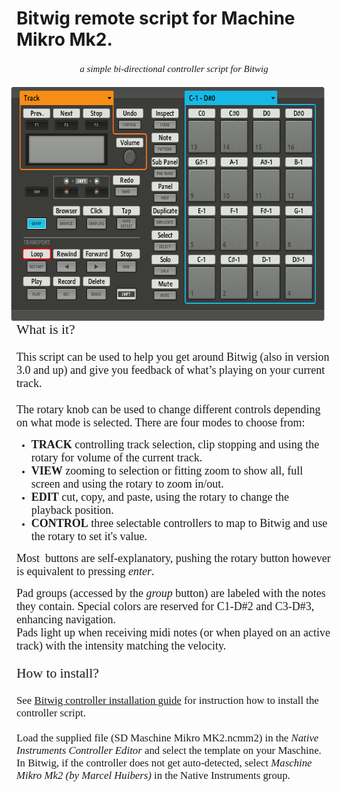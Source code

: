 # Bitwig remote script for Machine Mikro Mk2.

<div style="text-align: center; font-style: italic;"><small><font style="font-family: Calibri;" size="+1"><small><span class="">a simple bi-directional controller script for Bitwig</span></small></font><br>
</small></div>
<br>

<div style="text-align: left; font-family: Calibri;"><big><img style="width: 643px; height: 378px;" alt="Maschine Layout" src="SD%20Maschine%20Mikro%20MK2.gif" align="right" hspace="10"><font size="+1"><big>What is it?</big></font></big><br>
<font size="+1"><br>
This script can be used to help you get around Bitwig (also in version
3.0 and up) and give you feedback of what&#8217;s playing on your current
track.</font><br>
<font size="+1"><br>
The rotary knob can be used to change different controls depending on what mode is selected. There are four modes to choose from:<br>
</font>
<ul>
<li><font size="+1"><span style="font-weight: bold;">TRACK</span> controlling track selection, clip stopping and using the rotary for volume of the current track.</font></li><li><font size="+1"><span style="font-weight: bold;">VIEW</span> zooming to selection or fitting zoom to show all, full screen and using the rotary to zoom in/out.</font></li><li><font size="+1"><span style="font-weight: bold;">EDIT</span> cut, copy, and paste, using the rotary to change the playback position.</font></li><li><font size="+1"><span style="font-weight: bold;">CONTROL</span> three selectable controllers to map to Bitwig and use the rotary to set it's value.</font></li>
</ul>

<font size="+1">Most&nbsp; buttons are self-explanatory, pushing the rotary button however is equivalent to pressing<span style="font-style: italic;"> enter</span>.</font><br>

<font size="+1">
Pad groups (accessed by the <span style="font-style: italic;">group</span> button) are labeled with the notes they contain. Special colors are reserve</font><font size="+1">d for C1-D#2 and C3-D#3, enhancing navigation. <br>
Pads light up when receiving midi notes (or when played on an active track) with the intensity matching the velocity.<br>
<br>
<big>How to install?</big><br>
<br>
</font><big>See <a href="https://www.bitwig.com/en/community/control_scripts/installation_guide">Bitwig controller installation guide</a> for instruction how to install the controller script.<br>
<br>
Load the supplied file (SD Maschine Mikro MK2.ncmm2) in the <span style="font-style: italic;">Native Instruments Controller Editor</span> and select the template on your Maschine.<br>
In Bitwig, if the controller does not get auto-detected, select <span style="font-style: italic;">Maschine Mikro Mk2 (by Marcel Huibers)</span> in the Native Instruments group.<br>
</big>
</div>
<br style="font-family: Calibri;">


</body></html>
